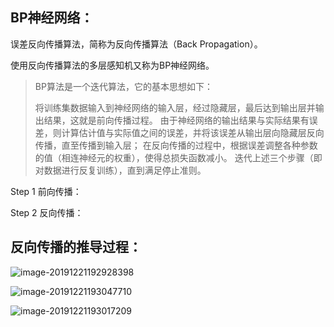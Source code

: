 ## BP神经网络：

误差反向传播算法，简称为反向传播算法（Back Propagation）。

使用反向传播算法的多层感知机又称为BP神经网络。

> BP算法是一个迭代算法，它的基本思想如下：
>
> 将训练集数据输入到神经网络的输入层，经过隐藏层，最后达到输出层并输出结果，这就是前向传播过程。
> 由于神经网络的输出结果与实际结果有误差，则计算估计值与实际值之间的误差，并将该误差从输出层向隐藏层反向传播，直至传播到输入层；
> 在反向传播的过程中，根据误差调整各种参数的值（相连神经元的权重），使得总损失函数减小。
> 迭代上述三个步骤（即对数据进行反复训练），直到满足停止准则。

Step 1 前向传播：

Step 2 反向传播：

## 反向传播的推导过程：

![image-20191221192928398](神经网络基本原理.assets/image-20191221192928398.png)

![image-20191221193047710](神经网络基本原理.assets/image-20191221193047710.png)

![image-20191221193017209](神经网络基本原理.assets/image-20191221193017209.png)

